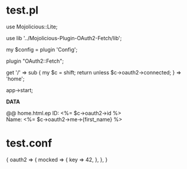 # test.pl
use Mojolicious::Lite;

use lib '../Mojolicious-Plugin-OAuth2-Fetch/lib';

my $config = plugin 'Config';

plugin "OAuth2::Fetch";

get '/' => sub {
  my $c = shift;
  return unless $c->oauth2->connected;
} => 'home';

app->start;

__DATA__

@@ home.html.ep
ID: <%= $c->oauth2->id %><br />
Name: <%= $c->oauth2->me->{first_name} %>

# test.conf
{
  oauth2 => {
    mocked => {
      key => 42,
    },
  },
}
